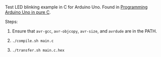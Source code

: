 Test LED blinking example in C for Arduino Uno. Found in [Programming Arduino Uno in pure C](http://balau82.wordpress.com/2011/03/29/programming-arduino-uno-in-pure-c/).

Steps:

1. Ensure that `avr-gcc`, `avr-objcopy`, `avr-size`, and `avrdude` are in the PATH. 

2. `./compile.sh main.c`

3. `./transfer.sh main.c.hex`
